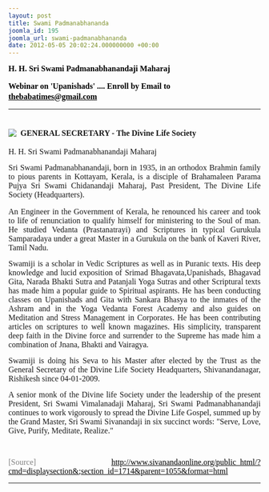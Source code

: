 ```yaml
---
layout: post
title: Swami Padmanabhananda
joomla_id: 195
joomla_url: swami-padmanabhananda
date: 2012-05-05 20:02:24.000000000 +00:00
---
```

<p dir="ltr"><span style="font-size: 14pt;"><span style="font-family: trebuchet ms,geneva;"><b><span style="color: #000000; font-family: trebuchet ms,geneva;"><span id=":58" class="hP"><b><span style="font-size: 13.5pt; line-height: 115%;"><span style="font-family: verdana,geneva; font-size: 12pt;">H. H. Sri Swami Padmanabhanandaji Maharaj</span></span></b></span></span><br /></b></span></span></p>
<p dir="ltr"><span style="font-size: 14pt;"><span style="font-family: trebuchet ms,geneva;"><b><span style="color: #000000; font-family: trebuchet ms,geneva;"><span class="hP"><b><span style="font-size: 13.5pt; line-height: 115%;"><span style="font-family: verdana,geneva; font-size: 12pt;">Webinar on 'Upanishads' .... Enroll by Email to <span style="text-decoration: underline;">thebabatimes@gmail.com</span><br /></span></span></b></span></span></b></span></span></p>
<hr />
<h1><span style="font-family: verdana,geneva; font-size: 12pt;"><img style="margin-right: 8px; float: left;" src="images/perspectives/awakening/religion/swami%20padmanabhananda.png" />GENERAL SECRETARY - The Divine Life Society</span></h1>
<p><span style="font-family: verdana,geneva; font-size: 12pt;">H. H. Sri Swami Padmanabhanandaji Maharaj</span></p>
<div style="text-align: justify; font-family: Trebuchet MS;">
<p><span style="font-family: verdana,geneva; font-size: 12pt;">Sri Swami Padmanabhanandaji, born in 1935, in an orthodox Brahmin family to pious parents in Kottayam, Kerala, is a disciple of Brahamaleen Parama Pujya Sri Swami Chidanandaji Maharaj, Past President, The Divine Life Society (Headquarters).</span><br /> <br /><span style="font-family: verdana,geneva; font-size: 12pt;"> An Engineer in the Government of Kerala, he renounced his career and took to life of renunciation to qualify himself for ministering to the Soul of man. He studied Vedanta (Prastanatrayi) and Scriptures in typical Gurukula Samparadaya under a great Master in a Gurukula on the bank of Kaveri River, Tamil Nadu.</span></p>
<p><span style="font-family: verdana,geneva; font-size: 12pt;">Swamiji is a scholar in Vedic Scriptures as well as in Puranic texts. His deep knowledge and lucid exposition of Srimad Bhagavata,Upanishads, Bhagavad Gita, Narada Bhakti Sutra and Patanjali Yoga Sutras and other Scriptural texts has made him a popular guide to Spiritual aspirants. He has been conducting classes on Upanishads and Gita with Sankara Bhasya to the inmates of the Ashram and in the Yoga Vedanta Forest Academy and also guides on Meditation and Stress Management in Corporates. He has been contributing articles on scriptures to well known magazines. His simplicity, transparent deep faith in the Divine force and surrender to the Supreme has made him a combination of Jnana, Bhakti and Vairagya.</span></p>
<p><span style="font-family: verdana,geneva; font-size: 12pt;">Swamiji is doing his Seva to his Master after elected by the Trust as the General Secretary of the Divine Life Society Headquarters, Shivanandanagar, Rishikesh since 04-01-2009.</span></p>
<span style="font-family: verdana,geneva; font-size: 12pt;">A senior monk of the Divine life Society under the leadership of the present President, Sri Swami Vimalanadaji Maharaj, Sri Swami Padmanabhanandaji continues to work vigorously to spread the Divine Life Gospel, summed up by the Grand Master, Sri Swami Sivanandaji in six succinct words: "Serve, Love, Give, Purify, Meditate, Realize."</span></div>
<p>&nbsp;</p>
<p style="text-align: justify; line-height: normal;"><span style="font-size: 12pt; font-family: 'Trebuchet MS','sans-serif'; color: #808080;">[Source] <span style="text-decoration: underline;"><span style="color: #000000; text-decoration: underline;"><a href="http://www.sivanandaonline.org/public_html/?cmd=displaysection&amp;"><span style="color: #000000; text-decoration: underline;">http://www.sivanandaonline.org/public_html/?cmd=displaysection&amp;</span></a>;section_id=1714&amp;parent=1055&amp;format=html</span></span><br /></span></p>
<hr />
<p>&nbsp;</p>
<p>&nbsp;</p>
<p>&nbsp;</p>
